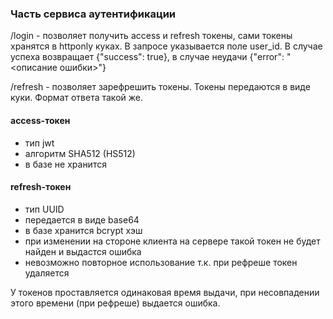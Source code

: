 ### Часть сервиса аутентификации

/login - позволяет получить access и refresh токены,
сами токены хранятся в httponly куках. В запросе указывается поле user_id.
В случае успеха возвращает {"success": true}, в случае неудачи {"error": "<описание ошибки>"}

/refresh - позволяет зарефрешить токены. Токены передаются в виде куки. Формат ответа такой же.

#### access-токен

- тип jwt
- алгоритм SHA512 (HS512)
- в базе не хранится


#### refresh-токен

- тип UUID
- передается в виде base64
- в базе хранится bcrypt хэш
- при изменении на стороне клиента на сервере такой токен не будет найден и выдастся ошибка
- невозможно повторное использование т.к. при рефреше токен удаляется


У токенов проставляется одинаковая время выдачи,
при несовпадении этого времени (при рефреше) выдается ошибка.